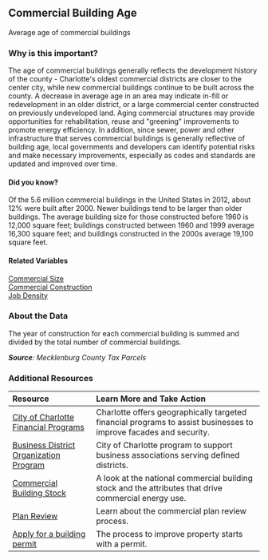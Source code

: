 ## Commercial Building Age
Average age of commercial buildings

### Why is this important?
The age of commercial buildings generally reflects the development history of the county - Charlotte's oldest commercial districts are closer to the center city, while new commercial buildings continue to be built across the county. A decrease in average age in an area may indicate in-fill or redevelopment in an older district, or a large commercial center constructed on previously undeveloped land. Aging commercial structures may provide opportunities for rehabilitation, reuse and "greening" improvements to promote energy efficiency. In addition, since sewer, power and other infrastructure that serves commercial buildings is generally reflective of building age, local governments and developers can identify potential risks and make necessary improvements, especially as codes and standards are updated and improved over time.

#### Did you know?
Of the 5.6 million commercial buildings in the United States in 2012, about 12% were built after 2000. Newer buildings tend to be larger than older buildings. The average building size for those constructed before 1960 is 12,000 square feet; buildings constructed between 1960 and 1999 average 16,300 square feet; and buildings constructed in the 2000s average 19,100 square feet.
 
#### Related Variables
<a href="javascript:void(0)" onclick="model.metricId = 'm41'">Commercial Size</a>  
<a href="javascript:void(0)" onclick="model.metricId = 'm19'">Commercial Construction</a>  
<a href="javascript:void(0)" onclick="model.metricId = 'm75'">Job Density</a>  

### About the Data
The year of construction for each commercial building is summed and divided by the total number of commercial buildings.

_**Source**: Mecklenburg County Tax Parcels_

### Additional Resources
|Resource | Learn More and Take Action | 
|:--- | :--- |
|[City of Charlotte Financial Programs](http://charlottenc.gov/NBS/ED/Development/Pages/Grants.aspx)| Charlotte offers geographically targeted financial programs to assist businesses to improve facades and security.
|[Business District Organization Program](http://charlottenc.gov/NBS/ED/Development/Pages/Corridor.aspx) |City of Charlotte program to support business associations serving defined districts.
|[Commercial Building Stock](http://www.eia.gov/consumption/commercial/index.cfm) | A look at the national commercial building stock and the attributes that drive commercial energy use.
|[Plan Review](http://charmeck.org/mecklenburg/county/LUESA/CodeEnforcement/PlanReview/Pages/default.aspx)| Learn about the commercial plan review process.
|[Apply for a building permit](http://charmeck.org/development/Pages/default.aspx)| The process to improve property starts with a permit.